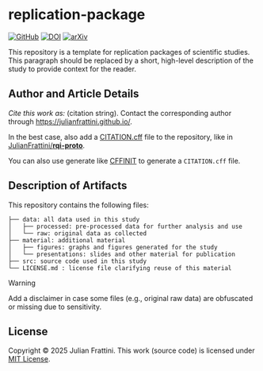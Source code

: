 # replication-package

<!-- badges: update the links once the respective resource (license, archive, or pre-print) are available -->
[![GitHub](https://img.shields.io/github/license/JulianFrattini/rqi-proto)](./LICENSE)
[![DOI](https://zenodo.org/badge/702902445.svg)](https://zenodo.org/doi/10.5281/zenodo.10423665)
[![arXiv](https://img.shields.io/badge/arXiv-2401.01154-b31b1b.svg)](https://arxiv.org/abs/2401.01154)

<!-- short description of the study -->
This repository is a template for replication packages of scientific studies.
This paragraph should be replaced by a short, high-level description of the study to provide context for the reader.

## Author and Article Details

<!-- citation advice (as soon as the work is published) -->

*Cite this work as:* (citation string). Contact the corresponding author through https://julianfrattini.github.io/.

In the best case, also add a [CITATION.cff](https://docs.github.com/en/repositories/managing-your-repositorys-settings-and-features/customizing-your-repository/about-citation-files) file to the repository, like in [JulianFrattini/**rqi-proto**](https://github.com/JulianFrattini/rqi-proto).

You can also use generate like [CFFINIT](https://citation-file-format.github.io/cff-initializer-javascript/#/) to generate a `CITATION.cff` file.

## Description of Artifacts

This repository contains the following files:

```
├── data: all data used in this study
│   ├── processed: pre-processed data for further analysis and use
│   └── raw: original data as collected
├── material: additional material
│   ├── figures: graphs and figures generated for the study
│   └── presentations: slides and other material for publication
├── src: source code used in this study
└── LICENSE.md : license file clarifying reuse of this material
```

> [!warning]
> Add a disclaimer in case some files (e.g., original raw data) are obfuscated or missing due to sensitivity.

## License

Copyright © 2025 Julian Frattini.
This work (source code) is licensed under [MIT License](./LICENSE).
